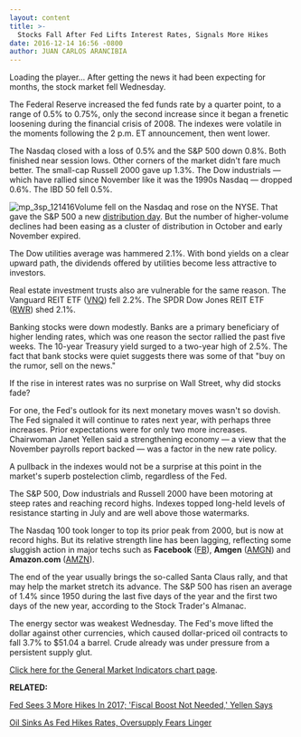 ```yaml
---
layout: content
title: >-
  Stocks Fall After Fed Lifts Interest Rates, Signals More Hikes
date: 2016-12-14 16:56 -0800
author: JUAN CARLOS ARANCIBIA
---
```






Loading the player...
After getting the news it had been expecting for months, the stock market fell Wednesday.


The Federal Reserve increased the fed funds rate by a quarter point, to a range of 0.5% to 0.75%, only the second increase since it began a frenetic loosening during the financial crisis of 2008. The indexes were volatile in the moments following the 2 p.m. ET announcement, then went lower.


The Nasdaq closed with a loss of 0.5% and the S&P 500 down 0.8%. Both finished near session lows. Other corners of the market didn't fare much better. The small-cap Russell 2000 gave up 1.3%. The Dow industrials — which have rallied since November like it was the 1990s Nasdaq — dropped 0.6%. The IBD 50 fell 0.5%.


![mp_3sp_121416](https://www.investors.com/wp-content/uploads/2016/12/MP_3sp_121416-207x300.png)Volume fell on the Nasdaq and rose on the NYSE. That gave the S&P 500 a new [distribution day](http://education.investors.com/lesson.aspx?id=735759&sourceid=735764). But the number of higher-volume declines had been easing as a cluster of distribution in October and early November expired.


The Dow utilities average was hammered 2.1%. With bond yields on a clear upward path, the dividends offered by utilities become less attractive to investors.


Real estate investment trusts also are vulnerable for the same reason. The Vanguard REIT ETF ([VNQ](https://research.investors.com/quote.aspx?symbol=VNQ)) fell 2.2%. The SPDR Dow Jones REIT ETF ([RWR](https://research.investors.com/quote.aspx?symbol=RWR)) shed 2.1%.


Banking stocks were down modestly. Banks are a primary beneficiary of higher lending rates, which was one reason the sector rallied the past five weeks. The 10-year Treasury yield surged to a two-year high of 2.5%. The fact that bank stocks were quiet suggests there was some of that "buy on the rumor, sell on the news."


If the rise in interest rates was no surprise on Wall Street, why did stocks fade?


For one, the Fed's outlook for its next monetary moves wasn't so dovish. The Fed signaled it will continue to rates next year, with perhaps three increases. Prior expectations were for only two more increases. Chairwoman Janet Yellen said a strengthening economy — a view that the November payrolls report backed — was a factor in the new rate policy.


A pullback in the indexes would not be a surprise at this point in the market's superb postelection climb, regardless of the Fed.


The S&P 500, Dow industrials and Russell 2000 have been motoring at steep rates and reaching record highs. Indexes topped long-held levels of resistance starting in July and are well above those watermarks.


The Nasdaq 100 took longer to top its prior peak from 2000, but is now at record highs. But its relative strength line has been lagging, reflecting some sluggish action in major techs such as **Facebook** ([FB](https://research.investors.com/quote.aspx?symbol=FB)), **Amgen** ([AMGN](https://research.investors.com/quote.aspx?symbol=AMGN)) and **Amazon.com** ([AMZN](https://research.investors.com/quote.aspx?symbol=AMZN)).


The end of the year usually brings the so-called Santa Claus rally, and that may help the market stretch its advance. The S&P 500 has risen an average of 1.4% since 1950 during the last five days of the year and the first two days of the new year, according to the Stock Trader's Almanac.


The energy sector was weakest Wednesday. The Fed's move lifted the dollar against other currencies, which caused dollar-priced oil contracts to fall 3.7% to $51.04 a barrel. Crude already was under pressure from a persistent supply glut.


[Click here for the General Market Indicators chart page](https://www.investors.com/wp-content/uploads/2016/12/IBD1412152712GMI.pdf).


**RELATED:**


[Fed Sees 3 More Hikes In 2017; 'Fiscal Boost Not Needed,' Yellen Says](https://www.investors.com/news/economy/fed-to-hike-rates-and-signal-2017-rate-outlook/)


[Oil Sinks As Fed Hikes Rates, Oversupply Fears Linger](https://www.investors.com/news/opecs-output-deal-pushes-rebalancing-forward-but-november-output-rises/)





